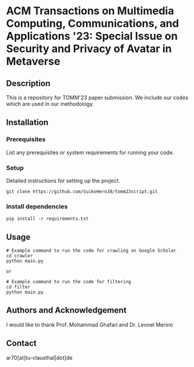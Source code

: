 # ACM Transactions on Multimedia Computing, Communications, and Applications '23: Special Issue on Security and Privacy of Avatar in Metaverse

## Description
This is a repository for TOMM'23 paper submission. We include our codes which are used in our methodology.

## Installation

### Prerequisites
List any prerequisites or system requirements for running your code.

### Setup
Detailed instructions for setting up the project.

```
git clone https://github.com/SuikoHero38/tomm23script.git
```

### Install dependencies
```
pip install -r requirements.txt
```

## Usage
```
# Example command to run the code for crawling on Google Scholar
cd crawler 
python main.py

or 

# Example command to run the code for filtering
cd filter
python main.py
```

## Authors and Acknowledgement
I would like to thank Prof. Mohammad Ghafari and Dr. Leonel Merino

## Contact
ar70[at]tu-clausthal[dot]de